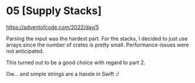 # 05 [Supply Stacks]

https://adventofcode.com/2022/day/5

Parsing the input was the hardest part. For the stacks, I decided to just use arrays
since the number of crates is pretty small. Performance-issues were not anticipated.

This turned out to be a good choice with regard to part 2.

Ow... and simple strings are a hassle in Swift :/
